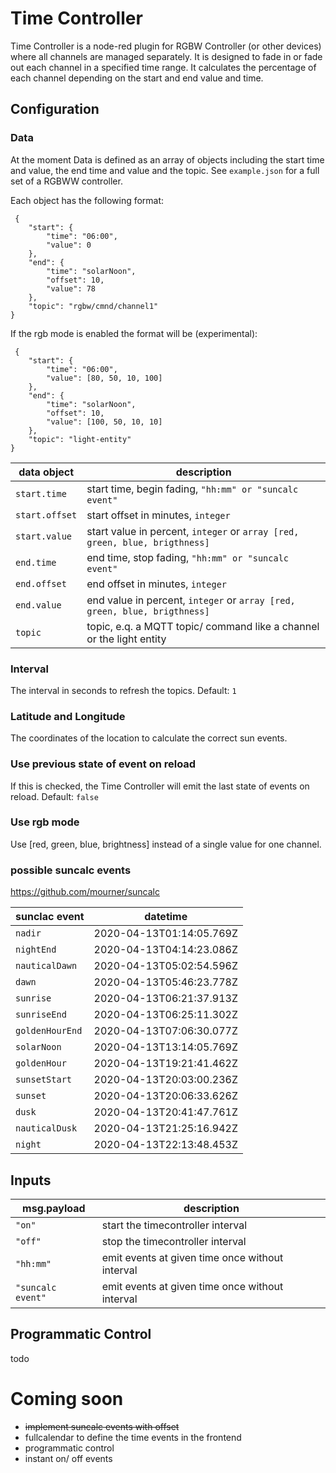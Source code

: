 # Time Controller

Time Controller is a node-red plugin for RGBW Controller (or other devices) where all channels are managed separately. It is designed to fade in or fade out each channel in a specified time range. It calculates the percentage of each channel depending on the start and end value and time.

## Configuration

### Data

At the moment Data is defined as an array of objects including the start time and value, the end time and value and the topic. See `example.json` for a full set of a RGBWW controller.

Each object has the following format:   

     {
        "start": {
            "time": "06:00",
            "value": 0
        },
        "end": {
            "time": "solarNoon",
            "offset": 10,
            "value": 78
        },
        "topic": "rgbw/cmnd/channel1"
    }

If the rgb mode is enabled the format will be (experimental):

     {
        "start": {
            "time": "06:00",
            "value": [80, 50, 10, 100]
        },
        "end": {
            "time": "solarNoon",
            "offset": 10,
            "value": [100, 50, 10, 10]
        },
        "topic": "light-entity"
    }



| data object    | description                                                                      |
| -------------- | ---------------------------------------------------------------------------------|
| `start.time`   | start time, begin fading, `"hh:mm" or "suncalc event"`                           |
| `start.offset` | start offset in minutes, `integer`                                               |
| `start.value`  | start value in percent, `integer` or `array [red, green, blue, brigthness]`      |
| `end.time`     | end time, stop fading, `"hh:mm" or "suncalc event"`                              |
| `end.offset`   | end offset in minutes, `integer`                                                 |
| `end.value`    | end value in percent, `integer` or `array [red, green, blue, brigthness]`        |
| `topic`        | topic, e.q. a MQTT topic/ command like a channel or the light entity             |

### Interval

The interval in seconds to refresh the topics. Default: `1`   

### Latitude and Longitude

The coordinates of the location to calculate the correct sun events.

### Use previous state of event on reload

If this is checked, the Time Controller will emit the last state of events on reload. Default: `false`    

### Use rgb mode

Use [red, green, blue, brightness] instead of a single value for one channel.

### possible suncalc events

https://github.com/mourner/suncalc

| sunclac event    | datetime                 |
| ---------------- | ------------------------ |
| `nadir`          | 2020-04-13T01:14:05.769Z |
| `nightEnd`       | 2020-04-13T04:14:23.086Z |
| `nauticalDawn`   | 2020-04-13T05:02:54.596Z |
| `dawn`           | 2020-04-13T05:46:23.778Z |
| `sunrise`        | 2020-04-13T06:21:37.913Z |
| `sunriseEnd`     | 2020-04-13T06:25:11.302Z |
| `goldenHourEnd`  | 2020-04-13T07:06:30.077Z |
| `solarNoon`      | 2020-04-13T13:14:05.769Z |
| `goldenHour`     | 2020-04-13T19:21:41.462Z |
| `sunsetStart`    | 2020-04-13T20:03:00.236Z |
| `sunset`         | 2020-04-13T20:06:33.626Z |
| `dusk`           | 2020-04-13T20:41:47.761Z |
| `nauticalDusk`   | 2020-04-13T21:25:16.942Z |
| `night`          | 2020-04-13T22:13:48.453Z |

## Inputs

| msg.payload       | description                                       |
| ----------------- | ------------------------------------------------- |
| `"on"`            | start the timecontroller interval                 |
| `"off"`           | stop the timecontroller interval                  |
| `"hh:mm"`         | emit events at given time once without interval   |
| `"suncalc event"` | emit events at given time once without interval   | 

## Programmatic Control

todo


# Coming soon

- ~~implement suncalc events with offset~~
- fullcalendar to define the time events in the frontend
- programmatic control
- instant on/ off events
